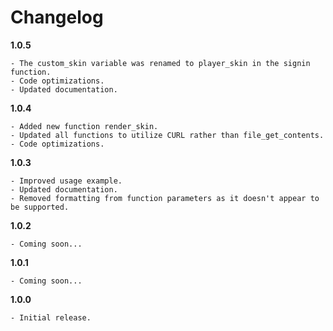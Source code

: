 # Changelog

**1.0.5**

```
- The custom_skin variable was renamed to player_skin in the signin function.
- Code optimizations.
- Updated documentation.
```

**1.0.4**

```
- Added new function render_skin.
- Updated all functions to utilize CURL rather than file_get_contents.
- Code optimizations.
```

**1.0.3**

```
- Improved usage example.
- Updated documentation.
- Removed formatting from function parameters as it doesn't appear to be supported.
```

**1.0.2**

```
- Coming soon...
```

**1.0.1**

```
- Coming soon...
```

**1.0.0**

```
- Initial release.
```
